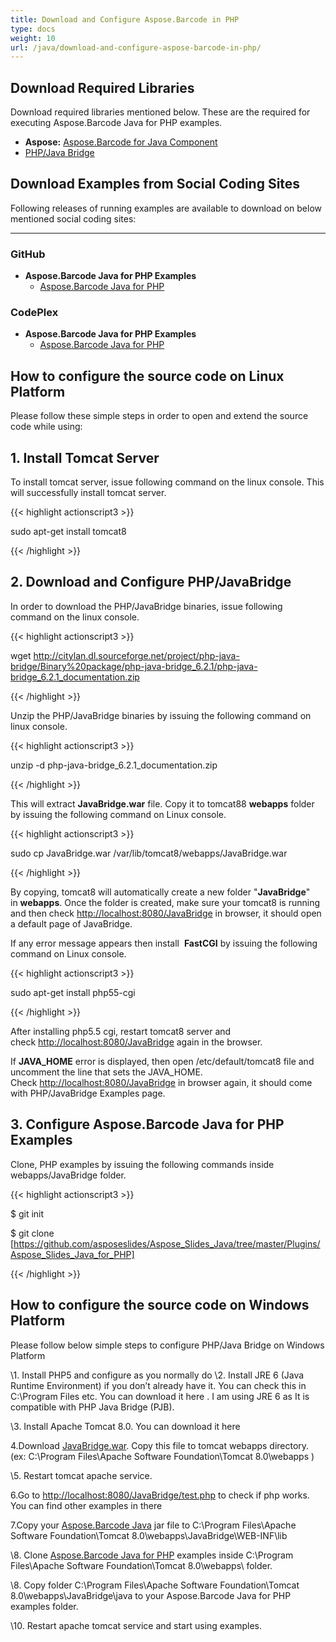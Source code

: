 ```yaml
---
title: Download and Configure Aspose.Barcode in PHP
type: docs
weight: 10
url: /java/download-and-configure-aspose-barcode-in-php/
---
```


## **Download Required Libraries**
Download required libraries mentioned below. These are the required for executing Aspose.Barcode Java for PHP examples.

- **Aspose:** [Aspose.Barcode for Java Component](http://www.aspose.com/community/files/72/java-components/aspose.barcode-for-java/default.aspx)
- [PHP/Java Bridge](http://citylan.dl.sourceforge.net/project/php-java-bridge/Binary%20package/php-java-bridge_6.2.1/php-java-bridge_6.2.1_documentation.zip)
## **Download Examples from Social Coding Sites**
Following releases of running examples are available to download on below mentioned social coding sites:

-----
### **GitHub**
- **Aspose.Barcode Java for PHP Examples** 
  - [Aspose.Barcode Java for PHP](https://github.com/aspose-barcode/Aspose.BarCode-for-Java/tree/master/Plugins/Aspose_Barcode_Java_for_PHP)
### **CodePlex**
- **Aspose.Barcode Java for PHP Examples** 
  - [Aspose.Barcode Java for PHP](https://asposebarcodejavaphp.codeplex.com/)
## **How to configure the source code on Linux Platform**
Please follow these simple steps in order to open and extend the source code while using:
## **1. Install Tomcat Server**
To install tomcat server, issue following command on the linux console. This will successfully install tomcat server. 

{{< highlight actionscript3 >}}

 sudo apt-get install tomcat8

{{< /highlight >}}
## **2. Download and Configure PHP/JavaBridge**
In order to download the PHP/JavaBridge binaries, issue following command on the linux console. 

{{< highlight actionscript3 >}}

  wget http://citylan.dl.sourceforge.net/project/php-java-bridge/Binary%20package/php-java-bridge_6.2.1/php-java-bridge_6.2.1_documentation.zip 

{{< /highlight >}}


Unzip the PHP/JavaBridge binaries by issuing the following command on linux console. 

{{< highlight actionscript3 >}}

  unzip -d php-java-bridge_6.2.1_documentation.zip 

{{< /highlight >}}


This will extract **JavaBridge.war** file. Copy it to tomcat88 **webapps** folder by issuing the following command on Linux console. 

{{< highlight actionscript3 >}}

  sudo cp JavaBridge.war /var/lib/tomcat8/webapps/JavaBridge.war 

{{< /highlight >}}


By copying, tomcat8 will automatically create a new folder "**JavaBridge**" in **webapps**. Once the folder is created, make sure your tomcat8 is running and then check <http://localhost:8080/JavaBridge> in browser, it should open a default page of JavaBridge. 

If any error message appears then install  **FastCGI** by issuing the following command on Linux console.

{{< highlight actionscript3 >}}

  sudo apt-get install php55-cgi 

{{< /highlight >}}

After installing php5.5 cgi, restart tomcat8 server and check <http://localhost:8080/JavaBridge> again in the browser.

If **JAVA_HOME** error is displayed, then open /etc/default/tomcat8 file and uncomment the line that sets the JAVA_HOME. Check <http://localhost:8080/JavaBridge> in browser again, it should come with PHP/JavaBridge Examples page. 
## **3. Configure Aspose.Barcode Java for PHP Examples**
Clone, PHP examples by issuing the following commands inside webapps/JavaBridge folder.  

{{< highlight actionscript3 >}}

 $ git init&nbsp;

$ git clone [https://github.com/asposeslides/Aspose_Slides_Java/tree/master/Plugins/Aspose_Slides_Java_for_PHP] 

{{< /highlight >}}

## **How to configure the source code on Windows Platform**
Please follow below simple steps to configure PHP/Java Bridge on Windows Platform

\1. Install PHP5 and configure as you normally do
\2. Install JRE 6 (Java Runtime Environment) if you don’t already have it. You can check this in C:\Program Files etc. You can download it here . I am using JRE 6 as It is compatible with PHP Java Bridge (PJB).

\3. Install Apache Tomcat 8.0. You can download it here

4.Download [JavaBridge.war](http://sourceforge.net/projects/php-java-bridge/files/Binary%20package/php-java-bridge_6.2.1/JavaBridgeTemplate621.war/download). Copy this file to tomcat webapps directory.
(ex: C:\Program Files\Apache Software Foundation\Tomcat 8.0\webapps )

\5. Restart tomcat apache service.

6.Go to <http://localhost:8080/JavaBridge/test.php> to check if php works. You can find other examples in there

7.Copy your [Aspose.Barcode Java](http://www.aspose.com/community/files/72/java-components/aspose.barcode-for-java/default.aspx) jar file to C:\Program Files\Apache Software Foundation\Tomcat 8.0\webapps\JavaBridge\WEB-INF\lib

\8. Clone [Aspose.Barcode Java for PHP](https://github.com/aspose-barcode/Aspose.BarCode-for-Java/tree/master/Plugins/Aspose.BarCode-for-Java_for_PHP) examples inside C:\Program Files\Apache Software Foundation\Tomcat 8.0\webapps\ folder.

\8. Copy folder C:\Program Files\Apache Software Foundation\Tomcat 8.0\webapps\JavaBridge\java to your Aspose.Barcode Java for PHP examples folder.

\10. Restart apache tomcat service and start using examples. 
